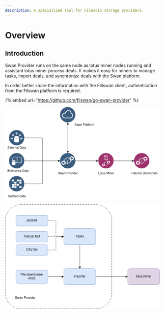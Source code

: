 ```yaml
---
description: A specialized tool for Filecoin storage providers.
---
```


# Overview

## Introduction

Swan Provider runs on the same node as lotus miner nodes running and assistant lotus miner process deals. It makes it easy for miners to manage tasks, import deals, and synchronize deals with the Swan platform.

In order better share the information with the Flilswan client, authentication from the Filswan platform is required.

{% embed url="https://github.com/filswan/go-swan-provider" %}

![Swan Provider Business Flow](<../.gitbook/assets/image (22).png>)

![Swan Provider System Architect](<../.gitbook/assets/image (24).png>)
